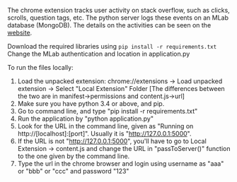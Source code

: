The chrome extension tracks user activity on stack overflow, such as clicks, scrolls, question tags, etc. The python server logs these events on an MLab database (MongoDB). The details on the activities can be seen on the [website](saumya-cse591.herokuapp.com). 

Download the required libraries using `pip install -r requirements.txt`
Change the MLab authentication and location in application.py

To run the files locally:

1. Load the unpacked extension:
	chrome://extensions -> Load unpacked extension -> Select "Local Extension" Folder
	[The differences between the two are in manifest->permissions and content.js->url]
2. Make sure you have python 3.4 or above, and pip.
3. Go to command line, and type "pip install -r requirements.txt"
4. Run the application by "python application.py"
5. Look for the URL in the command line, given as  "Running on http://[localhost]:[port]". Usually it is "http://127.0.0.1:5000". 
6. If the URL is not "http://127.0.0.1:5000", you'll have to go to Local Extension -> content.js and change the URL in "passToServer()" function to the one given by the command line.
7. Type the url in the chrome browser and login using username as "aaa" or "bbb" or "ccc" and password "123"



